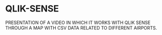 # QLIK-SENSE
PRESENTATION OF A VIDEO IN WHICH IT WORKS WITH QLIK SENSE THROUGH A MAP WITH CSV DATA RELATED TO DIFFERENT AIRPORTS.
